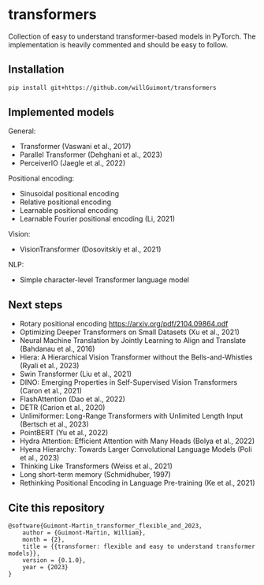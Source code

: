 # transformers

Collection of easy to understand transformer-based models in PyTorch.
The implementation is heavily commented and should be easy to follow.

## Installation

```bash
pip install git+https://github.com/willGuimont/transformers
```

## Implemented models

General:

- Transformer (Vaswani et al., 2017)
- Parallel Transformer (Dehghani et al., 2023)
- PerceiverIO (Jaegle et al., 2022)

Positional encoding:

- Sinusoidal positional encoding
- Relative positional encoding
- Learnable positional encoding
- Learnable Fourier positional encoding (Li, 2021)

Vision:

- VisionTransformer (Dosovitskiy et al., 2021)

NLP:

- Simple character-level Transformer language model

## Next steps

- Rotary positional encoding https://arxiv.org/pdf/2104.09864.pdf
- Optimizing Deeper Transformers on Small Datasets (Xu et al., 2021)
- Neural Machine Translation by Jointly Learning to Align and Translate (Bahdanau et al., 2016)
- Hiera: A Hierarchical Vision Transformer without the Bells-and-Whistles (Ryali et al., 2023)
- Swin Transformer (Liu et al., 2021)
- DINO: Emerging Properties in Self-Supervised Vision Transformers (Caron et al., 2021)
- FlashAttention (Dao et al., 2022)
- DETR (Carion et al., 2020)
- Unlimiformer: Long-Range Transformers with Unlimited Length Input (Bertsch et al., 2023)
- PointBERT (Yu et al., 2022)
- Hydra Attention: Efficient Attention with Many Heads (Bolya et al., 2022)
- Hyena Hierarchy: Towards Larger Convolutional Language Models (Poli et al., 2023)
- Thinking Like Transformers (Weiss et al., 2021)
- Long short-term memory (Schmidhuber, 1997)
- Rethinking Positional Encoding in Language Pre-training (Ke et al., 2021)

## Cite this repository

```
@software{Guimont-Martin_transformer_flexible_and_2023,
    author = {Guimont-Martin, William},
    month = {2},
    title = {{transformer: flexible and easy to understand transformer models}},
    version = {0.1.0},
    year = {2023}
}
```
